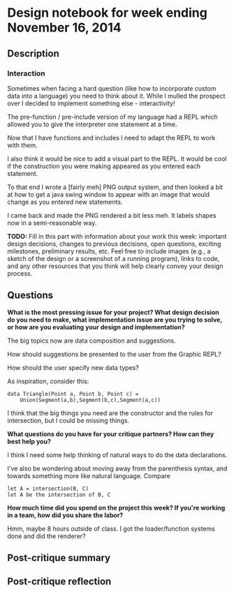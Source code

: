 # Design notebook for week ending November 16, 2014



## Description

### Interaction

Sometimes when facing a hard question (like how to incorporate custom data into
a language) you need to think about it. While I mulled the prospect over I
decided to implement something else - interactivity!

The pre-function / pre-include version of my language had a REPL which allowed
you to give the interpreter one statement at a time.

Now that I have functions and includes I need to adapt the REPL to work with
them.

I also think it would be nice to add a visual part to the REPL. It would be
cool if the construction you were making appeared as you entered each
statement.

To that end I wrote a [fairly meh] PNG output system, and then looked a bit at
how to get a java swing window to appear with an image that would change as you
entered new statements.


I came back and made the PNG rendered a bit less meh. It labels shapes now in a
semi-reasonable way.

**TODO:** Fill in this part with information about your work this week:
important design decisions, changes to previous decisions, open questions,
exciting milestones, preliminary results, etc. Feel free to include images
(e.g., a sketch of the design or a screenshot of a running program), links to
code, and any other resources that you think will help clearly convey your
design process.

## Questions

**What is the most pressing issue for your project? What design decision do
you need to make, what implementation issue are you trying to solve, or how
are you evaluating your design and implementation?**

The big topics now are data composition and suggestions.

How should suggestions be presented to the user from the Graphic REPL?

How should the user specify new data types?

As inspiration, consider this:

```
data Triangle(Point a, Point b, Point c) =
    Union(Segment(a,b),Segment(b,c),Segment(a,c))
```

I think that the big things you need are the constructor and the rules for
intersection, but I could be missing things.

**What questions do you have for your critique partners? How can they best help
you?**

I think I need some help thinking of natural ways to do the data declarations.

I've also be wondering about moving away from the parenthesis syntax, and
towards something more like natural language. Compare

```
let A = intersection(B, C)
let A be the intersection of B, C
```

**How much time did you spend on the project this week? If you're working in a
team, how did you share the labor?**

Hmm, maybe 8 hours outside of class. I got the loader/function systems done and
did the renderer?

## Post-critique summary

## Post-critique reflection
